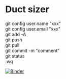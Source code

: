 # Duct sizer
  
git config user.name "xxx"  
git config user.email "xxx"  
git add -A  
git push  
git pull  
git commit -m "comment"  
git status  
:wq  

[![Binder](https://mybinder.org/badge_logo.svg)](https://mybinder.org/v2/gh/sunnyunited/DuctSizer/master?filepath=Ashrae.ipynb)
